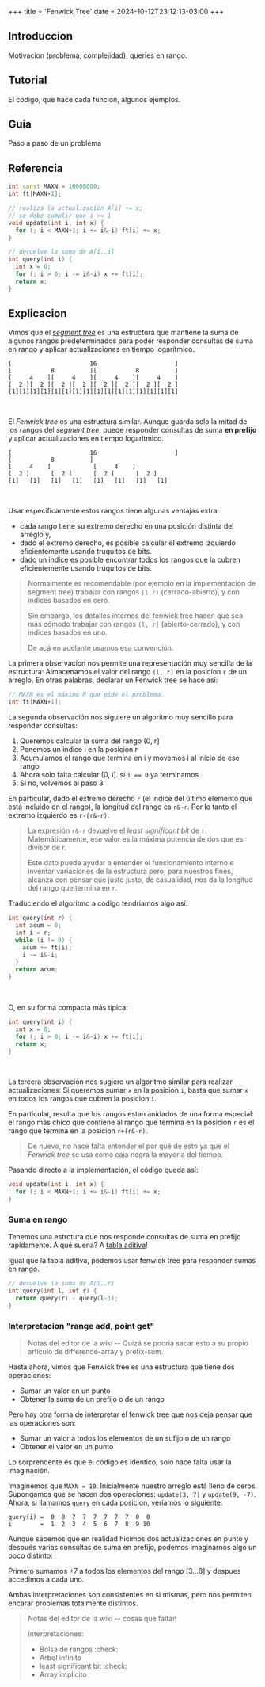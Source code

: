 +++
title = 'Fenwick Tree'
date = 2024-10-12T23:12:13-03:00
+++

## Introduccion

Motivacion (problema, complejidad), queries en rango.

## Tutorial

El codigo, que hace cada funcion, algunos ejemplos.

## Guia

Paso a paso de un problema

## Referencia

```c++
int const MAXN = 10000000;
int ft[MAXN+1];

// realiza la actualización A[i] += x;
// se debe cumplir que i >= 1
void update(int i, int x) {
  for (; i < MAXN+1; i += i&-i) ft[i] += x;
}

// devuelve la suma de A[1..i]
int query(int i) {
  int x = 0;
  for (; i > 0; i -= i&-i) x += ft[i];
  return x;
}
```

## Explicacion

Vimos que el [*segment tree*](segment-tree) es una estructura que mantiene la
suma de algunos rangos predeterminados para poder responder consultas de suma en
rango y aplicar actualizaciones en tiempo logarítmico.

```
[                      16                      ]
[           8          ][           8          ]
[     4    ][     4    ][     4    ][     4    ]
[  2 ][  2 ][  2 ][  2 ][  2 ][  2 ][  2 ][  2 ]
[1][1][1][1][1][1][1][1][1][1][1][1][1][1][1][1]
```

<br>

El *Fenwick tree* es una estructura similar. Aunque guarda solo la mitad de los
rangos del *segment tree*, puede responder consultas de suma **en prefijo** y
aplicar actualizaciones en tiempo logarítmico.

```
[                      16                      ]
[           8          ]                        
[     4    ]            [     4    ]            
[  2 ]      [  2 ]      [  2 ]      [  2 ]      
[1]   [1]   [1]   [1]   [1]   [1]   [1]   [1]   
```

<br>

Usar especificamente estos rangos tiene algunas ventajas extra:

- cada rango tiene su extremo derecho en una posición distinta del arreglo y,
- dado el extremo derecho, es posible calcular el extremo izquierdo
  eficientemente usando truquitos de bits.
- dado un indice es posible encontrar todos los rangos que la cubren
  eficientemente usando truquitos de bits.

> Normalmente es recomendable (por ejemplo en la implementación de segment tree)
> trabajar con rangos `[l,r)` (cerrado-abierto), y con indices basados en cero.
>
> Sin embargo, los detalles internos del fenwick tree hacen que sea más cómodo
> trabajar con rangos `(l, r]` (abierto-cerrado), y con indices basados en uno.
>
> De acá en adelante usamos esa convención.

La primera observacion nos permite una representación muy sencilla de la
estructura: Almacenamos el valor del rango `(l, r]` en la posicion `r` de un
arreglo. En otras palabras, declarar un Fenwick tree se hace así:

```c++
// MAXN es el máximo N que pide el problema.
int ft[MAXN+1];
```

La segunda observación nos siguiere un algoritmo muy sencillo para responder
consultas:

1. Queremos calcular la suma del rango (0, r]
1. Ponemos un indice i en la posicion r
1. Acumulamos el rango que termina en i y movemos i al inicio de ese rango
1. Ahora solo falta calcular (0, i]. si `i == 0` ya terminamos
1. Si no, volvemos al paso 3

En particular, dado el extremo derecho `r` (el índice del último elemento que
está incluido dn el rango), la longitud del rango es `r&-r`. Por lo tanto el
extremo izquierdo es `r-(r&-r)`.

> La expresión `r&-r` devuelve el *least significant bit* de `r`.
> Matemáticamente, ese valor es la máxima potencia de dos que es divisor de r.
>
> Este dato puede ayudar a entender el funcionamiento interno e inventar
> variaciones de la estructura pero, para nuestros fines, alcanza con pensar que
> justo justo, de casualidad, nos da la longitud del rango que termina en `r`.

Traduciendo el algoritmo a código tendriamos algo así:

```c++
int query(int r) {
  int acum = 0;
  int i = r;
  while (i != 0) {
    acum += ft[i];
    i -= i&-i;
  }
  return acum;
}
```

<br>

O, en su forma compacta más típica:

```c++
int query(int i) {
  int x = 0;
  for (; i > 0; i -= i&-i) x += ft[i];
  return x;
}
```

<br>

La tercera observación nos sugiere un algoritmo similar para realizar
actualizaciones: Si queremos sumar `x` en la posicion `i`, basta que sumar `x`
en todos los rangos que cubren la posicion `i`.

En particular, resulta que los rangos estan anidados de una forma especial: el
rango más chico que contiene al rango que termina en la posicion `r` es el rango
que termina en la posicion `r+(r&-r)`.

> De nuevo, no hace falta entender el por qué de esto ya que el *Fenwick tree*
> se usa como caja negra la mayoria del tiempo.

Pasando directo a la implementación, el código queda así:

```c++
void update(int i, int x) {
  for (; i < MAXN+1; i += i&-i) ft[i] += x;
}
```

### Suma en rango

Tenemos una estrctura que nos responde consultas de suma en prefijo rápidamente.
A qué suena? A [tabla aditiva](tabla-aditiva)!

Igual que la tabla aditiva, podemos usar fenwick tree para responder sumas en
rango.

```c++
// devuelve la suma de A[l..r]
int query(int l, int r) {
  return query(r) - query(l-1);
}
```

### Interpretacion "range add, point get"

> Notas del editor de la wiki -- Quizá se podría sacar esto a su propio artículo
> de difference-array y prefix-sum.

Hasta ahora, vimos que Fenwick tree es una estructura que tiene dos operaciones:

- Sumar un valor en un punto
- Obtener la suma de un prefijo o de un rango

Pero hay otra forma de interpretar el fenwick tree que nos deja pensar que las
operaciones son:

- Sumar un valor a todos los elementos de un sufijo o de un rango
- Obtener el valor en un punto

Lo sorprendente es que el código es idéntico, solo hace falta usar la imaginación.

Imaginemos que `MAXN = 10`. Inicialmente nuestro arreglo está lleno de ceros.
Supongamos que se hacen dos operaciones: `update(3, 7)` y `update(9, -7)`.
Ahora, si llamamos `query` en cada posicion, veríamos lo siguiente:

```
query(i) =  0  0  7  7  7  7  7  7  0  0
i        =  1  2  3  4  5  6  7  8  9 10
```

Aunque sabemos que en realidad hicímos dos actualizaciones en punto y después
varias consultas de suma en prefijo, podemos imaginarnos algo un poco distinto:

Primero sumamos +7 a todos los elementos del rango [3...8] y despues accedimos a
cada uno.

Ambas interpretaciones son consistentes en si mismas, pero nos permiten encarar
problemas totalmente distintos.

> Notas del editor de la wiki -- cosas que faltan
>
> Interpretaciones:
>
> - Bolsa de rangos :check:
> - Arbol infinito
> - least significant bit :check:
> - Array implicito


